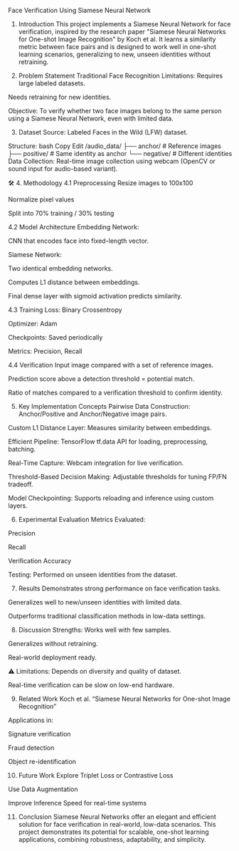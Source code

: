 Face Verification Using Siamese Neural Network
 1. Introduction
This project implements a Siamese Neural Network for face verification, inspired by the research paper "Siamese Neural Networks for One-shot Image Recognition" by Koch et al. It learns a similarity metric between face pairs and is designed to work well in one-shot learning scenarios, generalizing to new, unseen identities without retraining.

 2. Problem Statement
Traditional Face Recognition Limitations:
Requires large labeled datasets.

Needs retraining for new identities.

 Objective:
To verify whether two face images belong to the same person using a Siamese Neural Network, even with limited data.

 3. Dataset
Source:
Labeled Faces in the Wild (LFW) dataset.

Structure:
bash
Copy
Edit
/audio_data/
    ├── anchor/     # Reference images
    ├── positive/   # Same identity as anchor
    └── negative/   # Different identities
Data Collection:
Real-time image collection using webcam (OpenCV or sound input for audio-based variant).

🛠️ 4. Methodology
4.1 Preprocessing
Resize images to 100x100

Normalize pixel values

Split into 70% training / 30% testing

4.2 Model Architecture
Embedding Network:

CNN that encodes face into fixed-length vector.

Siamese Network:

Two identical embedding networks.

Computes L1 distance between embeddings.

Final dense layer with sigmoid activation predicts similarity.

4.3 Training
Loss: Binary Crossentropy

Optimizer: Adam

Checkpoints: Saved periodically

Metrics: Precision, Recall

4.4 Verification
Input image compared with a set of reference images.

Prediction score above a detection threshold = potential match.

Ratio of matches compared to a verification threshold to confirm identity.

 5. Key Implementation Concepts
Pairwise Data Construction: Anchor/Positive and Anchor/Negative image pairs.

Custom L1 Distance Layer: Measures similarity between embeddings.

Efficient Pipeline: TensorFlow tf.data API for loading, preprocessing, batching.

Real-Time Capture: Webcam integration for live verification.

Threshold-Based Decision Making: Adjustable thresholds for tuning FP/FN tradeoff.

Model Checkpointing: Supports reloading and inference using custom layers.

6. Experimental Evaluation
Metrics Evaluated:

Precision

Recall

Verification Accuracy

Testing: Performed on unseen identities from the dataset.

7. Results
Demonstrates strong performance on face verification tasks.

Generalizes well to new/unseen identities with limited data.

Outperforms traditional classification methods in low-data settings.

8. Discussion
Strengths:
Works well with few samples.

Generalizes without retraining.

Real-world deployment ready.

⚠ Limitations:
Depends on diversity and quality of dataset.

Real-time verification can be slow on low-end hardware.

9. Related Work
Koch et al. “Siamese Neural Networks for One-shot Image Recognition”

Applications in:

Signature verification

Fraud detection

Object re-identification

10. Future Work
Explore Triplet Loss or Contrastive Loss

Use Data Augmentation

Improve Inference Speed for real-time systems

11. Conclusion
Siamese Neural Networks offer an elegant and efficient solution for face verification in real-world, low-data scenarios. This project demonstrates its potential for scalable, one-shot learning applications, combining robustness, adaptability, and simplicity.
